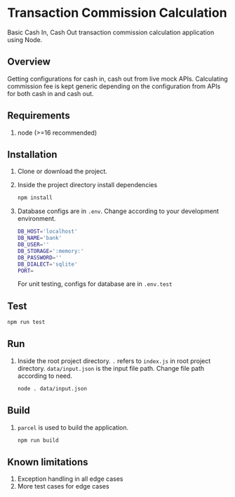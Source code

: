 ﻿# Transaction Commission Calculation

Basic Cash In, Cash Out transaction commission calculation application using Node.

## Overview

Getting configurations for cash in, cash out from live mock APIs. Calculating commission fee is kept generic depending on the configuration from APIs for both cash in and cash out.

## Requirements

1. node (>=16 recommended)

## Installation

1. Clone or download the project.
2. Inside the project directory install dependencies

   ```bash
   npm install
   ```

3. Database configs are in `.env`. Change according to your development environment.

    ```bash
    DB_HOST='localhost'
    DB_NAME='bank'
    DB_USER=''
    DB_STORAGE=':memory:'
    DB_PASSWORD=''
    DB_DIALECT='sqlite'
    PORT=
    ```

    For unit testing, configs for database are in `.env.test`

## Test

   ```bash
   npm run test
   ```

## Run

1. Inside the root project directory. `.` refers to `index.js` in root project directory. `data/input.json` is the input file path. Change file path according to need.

   ```bash
   node . data/input.json
   ```

## Build

1. `parcel` is used to build the application.

   ```bash
   npm run build
   ```

## Known limitations

1. Exception handling in all edge cases
2. More test cases for edge cases
